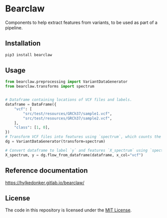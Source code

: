 # Bearclaw
Components to help extract features from variants, to be used as part of a pipeline.

## Installation
```bash
pip3 install bearclaw
```

## Usage
```python
from bearclaw.preprocessing import VariantDataGenerator
from bearclaw.transforms import spectrum


# Dataframe containing locations of VCF files and labels.
dataframe = DataFrame({
    "vcf": [
        "src/test/resources/GRCh37/sample1.vcf",
        "src/test/resources/GRCh37/sample2.vcf",
    ],
    "class": [1, 0],
})
# Transform VCF files into features using `spectrum`, which counts the number of variants by flanking context.
dg = VariantDataGenerator(transform=spectrum)

# Convert dataframe to label `y` and features `X_spectrum` using `spectrum`.
X_spectrum, y = dg.flow_from_dataframe(dataframe, x_col="vcf")
```

## Reference documentation
https://hylkedonker.gitlab.io/bearclaw/


## License
The code in this repository is licensed under the  [MIT License](LICENSE).
